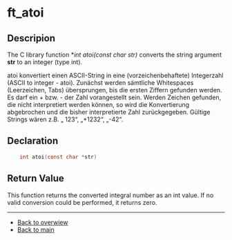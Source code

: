 # ft_atoi

## Descripion 

The C library function **int atoi(const char *str)** converts the string argument **str** to an integer (type int).

atoi konvertiert einen ASCII-String in eine (vorzeichenbehaftete) Integerzahl (ASCII to integer - atoi).
Zunächst werden sämtliche Whitespaces (Leerzeichen, Tabs) übersprungen, bis die ersten Ziffern gefunden werden. Es darf ein + bzw. - der Zahl vorangestellt sein.
Werden Zeichen gefunden, die nicht interpretiert werden können, so wird die Konvertierung abgebrochen und die bisher interpretierte Zahl zurückgegeben.
Gültige Strings wären z.B. „ 123“, „+1232“, „-42“.

## Declaration
```c 
	int atoi(const char *str)
```
## Return Value

This function returns the converted integral number as an int value. If no valid conversion could be performed, it returns zero.

---
- [Back to overwiew](Overview_about_function.md)
- [Back to main](/)

